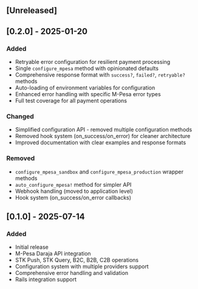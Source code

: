 ## [Unreleased]

## [0.2.0] - 2025-01-20

### Added
- Retryable error configuration for resilient payment processing
- Single `configure_mpesa` method with opinionated defaults
- Comprehensive response format with `success?`, `failed?`, `retryable?` methods
- Auto-loading of environment variables for configuration
- Enhanced error handling with specific M-Pesa error types
- Full test coverage for all payment operations

### Changed
- Simplified configuration API - removed multiple configuration methods
- Removed hook system (on_success/on_error) for cleaner architecture
- Improved documentation with clear examples and response formats

### Removed
- `configure_mpesa_sandbox` and `configure_mpesa_production` wrapper methods
- `auto_configure_mpesa!` method for simpler API
- Webhook handling (moved to application level)
- Hook system (on_success/on_error callbacks)

## [0.1.0] - 2025-07-14

### Added
- Initial release
- M-Pesa Daraja API integration
- STK Push, STK Query, B2C, B2B, C2B operations
- Configuration system with multiple providers support
- Comprehensive error handling and validation
- Rails integration support
